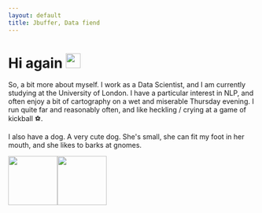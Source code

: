 ```yaml
---
layout: default
title: Jbuffer, Data fiend
---
```

<h1>
  Hi again
  <img src="https://media.giphy.com/media/hvRJCLFzcasrR4ia7z/giphy.gif" width="30px"/>
</h1>

So, a bit more about myself. I work as a Data Scientist, and I am currently studying at the University of London. I have a particular interest in NLP, and often enjoy a bit of cartography on a wet and miserable Thursday evening. I run quite far and reasonably often, and like heckling / crying at a game of kickball ⚽.

I also have a dog. A very cute dog. She's small, she can fit my foot in her mouth, and she likes to barks at gnomes.

<img src="https://cdn.jsdelivr.net/gh/devicons/devicon/icons/python/python-plain-wordmark.svg" height="100"/><img src="https://cdn.jsdelivr.net/gh/devicons/devicon/icons/github/github-original-wordmark.svg" height="100"/>
          
          
